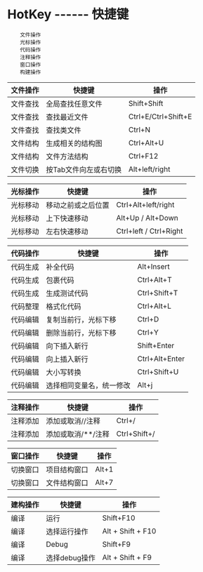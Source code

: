 # HotKey   ------    快捷键

		文件操作
		光标操作
		代码操作
		注释操作
		窗口操作
		构建操作


|文件操作|快捷键|操作|
|-|-|-|
|文件查找|全局查找任意文件|Shift+Shift|
|文件查找|查找最近文件|Ctrl+E/Ctrl+Shift+E|
|文件查找|查找类文件|Ctrl+N|
|文件结构|生成相关的结构图|Ctrl+Alt+U|
|文件结构|文件方法结构|Ctrl+F12|
|文件切换|按Tab文件向左或右切换|Alt+left/right|

|光标操作|快捷键|操作|
|-|-|-|
|光标移动|移动之前或之后位置|Ctrl+Alt+left/right|
|光标移动|上下快速移动|Alt+Up / Alt+Down|
|光标移动|左右快速移动|Ctrl+left / Ctrl+Right|

|代码操作|快捷键|操作|
|-|-|-|
|代码生成|补全代码|Alt+Insert|
|代码生成|包裹代码|Ctrl+Alt+T|
|代码生成|生成测试代码|Ctrl+Shift+T|
|代码整理|格式化代码|Ctrl+Alt+L|
|代码编辑|复制当前行，光标下移|Ctrl+D|
|代码编辑|删除当前行，光标下移|Ctrl+Y|
|代码编辑|向下插入新行|Shift+Enter|
|代码编辑|向上插入新行|Ctrl+Alt+Enter|
|代码编辑|大小写转换|Ctrl+Shift+U|
|代码编辑|选择相同变量名，统一修改|Alt+j|


|注释操作|快捷键|操作|
|-|-|-|
|注释添加|添加或取消//注释|Ctrl+/|
|注释添加|添加或取消/**/注释|Ctrl+Shift+/|


|窗口操作|快捷键|操作|
|-|-|-|
|切换窗口|项目结构窗口|Alt+1|
|切换窗口|文件结构窗口|Alt+7|

|建构操作|快捷键|操作|
|-|-|-|
|编译|运行|Shift+F10|
|编译|选择运行操作|Alt + Shift + F10|
|编译|Debug|Shift+F9|
|编译|选择debug操作|Alt + Shift + F9|	
